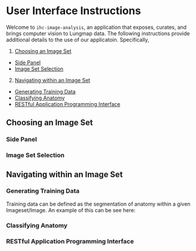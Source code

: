 # User Interface Instructions

Welcome to `ihc-image-analysis`, an application that exposes, curates, and brings computer vision to Lungmap data. 
The following instructions provide additional details to the use of our applicatoin. Specifically,

1.  [Choosing an Image Set](#choosing-an-imageset)
- [Side Panel](#side-panel)
- [Image Set Selection](#image-set-selection)
2.  [Navigating within an Image Set](#navigating-an-imageset)
- [Generating Training Data](#generating-training-data)
- [Classifying Anatomy](#classifying-anatomy)
- [RESTful Application Programming Interface](#restful)

## Choosing an Image Set <a id="choosing-an-imageset"></a>

### Side Panel <a id="side-panel"></a>

### Image Set Selection <a id="image-set-selection"></a>

## Navigating within an Image Set <a id="navigating-an-imageset"></a>

### Generating Training Data <a id="generating-training-data"></a>
Training data can be defined as the segmentation of anatomy within a given Imageset/Image. An example of this can be
see here:


### Classifying Anatomy <a id="classifying-anatomy"></a>


### RESTful Application Programming Interface <a id="restful"></a>